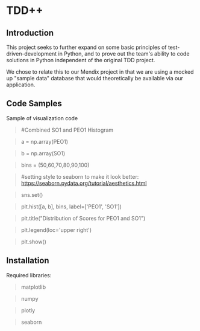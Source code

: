 # TDD++

## Introduction

This project seeks to further expand on some basic principles of test-driven-development in Python, and to prove out the team's ability to code solutions in Python independent of the original TDD project. 

We chose to relate this to our Mendix project in that we are using a mocked up "sample data" database that would theoretically be available via our application.

## Code Samples

Sample of visualization code

>#Combined SO1 and PEO1 Histogram

>a = np.array(PEO1) 

>b = np.array(SO1)

>bins = (50,60,70,80,90,100)

>#setting style to seaborn to make it look better: https://seaborn.pydata.org/tutorial/aesthetics.html

>sns.set()

>plt.hist([a, b], bins, label=['PEO1', 'SO1'])

>plt.title("Distribution of Scores for PEO1 and SO1")

>plt.legend(loc='upper right')

>plt.show()

## Installation

Required libraries:

>matplotlib

>numpy

>plotly

>seaborn